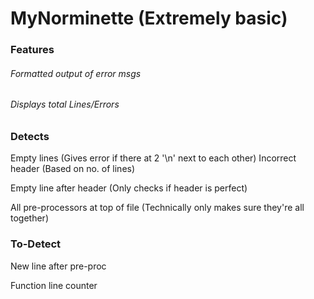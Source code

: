 # MyNorminette (Extremely basic)
### Features
###### Formatted output of error msgs
###### Displays total Lines/Errors

### Detects

Empty lines (Gives error if there at 2 '\n' next to each other)
Incorrect header (Based on no. of lines)

Empty line after header (Only checks if header is perfect)

All pre-processors at top of file (Technically only makes sure they're all together)

### To-Detect
New line after pre-proc

Function line counter
